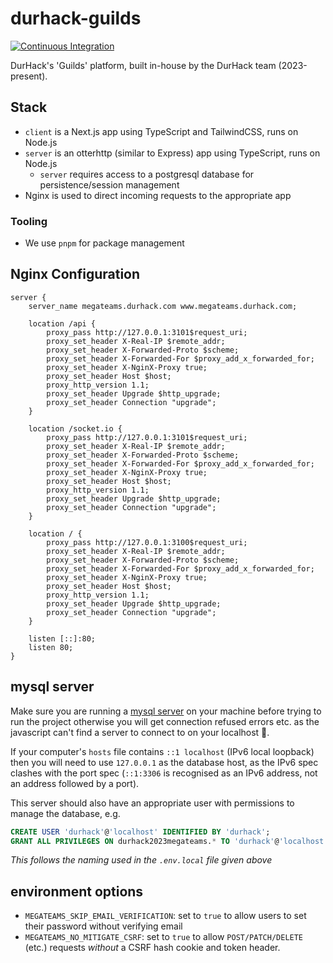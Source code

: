 # durhack-guilds

[![Continuous Integration](https://github.com/ducompsoc/durhack-guilds/actions/workflows/ci.yml/badge.svg)](https://github.com/ducompsoc/durhack-guilds/actions/workflows/ci.yml)

DurHack's 'Guilds' platform, built in-house by the DurHack team (2023-present).

## Stack
- `client` is a Next.js app using TypeScript and TailwindCSS, runs on Node.js
- `server` is an otterhttp (similar to Express) app using TypeScript, runs on Node.js
  - `server` requires access to a postgresql database for persistence/session management
- Nginx is used to direct incoming requests to the appropriate app

### Tooling
- We use `pnpm` for package management

## Nginx Configuration
```
server {
    server_name megateams.durhack.com www.megateams.durhack.com;
    
    location /api {
        proxy_pass http://127.0.0.1:3101$request_uri;
        proxy_set_header X-Real-IP $remote_addr;
        proxy_set_header X-Forwarded-Proto $scheme; 
        proxy_set_header X-Forwarded-For $proxy_add_x_forwarded_for;
        proxy_set_header X-NginX-Proxy true;
        proxy_set_header Host $host;
        proxy_http_version 1.1;
        proxy_set_header Upgrade $http_upgrade;
        proxy_set_header Connection "upgrade";
    }

    location /socket.io {
        proxy_pass http://127.0.0.1:3101$request_uri;
        proxy_set_header X-Real-IP $remote_addr;
        proxy_set_header X-Forwarded-Proto $scheme; 
        proxy_set_header X-Forwarded-For $proxy_add_x_forwarded_for;
        proxy_set_header X-NginX-Proxy true;
        proxy_set_header Host $host;
        proxy_http_version 1.1;
        proxy_set_header Upgrade $http_upgrade;
        proxy_set_header Connection "upgrade";
    }

    location / {
        proxy_pass http://127.0.0.1:3100$request_uri;
        proxy_set_header X-Real-IP $remote_addr;
        proxy_set_header X-Forwarded-Proto $scheme; 
        proxy_set_header X-Forwarded-For $proxy_add_x_forwarded_for;
        proxy_set_header X-NginX-Proxy true;
        proxy_set_header Host $host;
        proxy_http_version 1.1;
        proxy_set_header Upgrade $http_upgrade;
        proxy_set_header Connection "upgrade";
    }

    listen [::]:80;
    listen 80;
}
```

## mysql server

Make sure you are running a [mysql server](https://dev.mysql.com/doc/refman/8.1/en/installing.html) 
on your machine before trying to run the project otherwise you will get connection refused errors etc.
as the javascript can't find a server to connect to on your localhost 🥲.

If your computer's `hosts` file contains `::1 localhost` (IPv6 local loopback) then you will need to use 
`127.0.0.1` as the database host, as the IPv6 spec clashes with the port spec (`::1:3306` is recognised as an IPv6 address,
not an address followed by a port).

This server should also have an appropriate user with permissions to manage the database, e.g.
```sql
CREATE USER 'durhack'@'localhost' IDENTIFIED BY 'durhack';
GRANT ALL PRIVILEGES ON durhack2023megateams.* TO 'durhack'@'localhost'
```
_This follows the naming used in the `.env.local` file given above_


## environment options
- `MEGATEAMS_SKIP_EMAIL_VERIFICATION`: set to `true` to allow users to set their password without verifying email
- `MEGATEAMS_NO_MITIGATE_CSRF`: set to `true` to allow `POST/PATCH/DELETE` (etc.) requests 
_without_ a CSRF hash cookie and token header.
